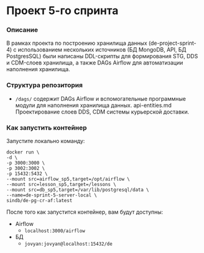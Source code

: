 # Проект 5-го спринта

### Описание
В рамках проекта по построению хранилища данных (de-project-sprint-4) с использованием нескольких источников (БД MongoDB, API, БД PostgresSQL) были написаны DDL-скрипты для формирования STG, DDS и CDM-слоев хранилища, а также DAGs Airflow для автоматизации наполнения хранилища. 

### Структура репозитория
- `/dags/` содержит DAGs Airflow и вспомогательные программные модули для наполнения хранилища данных.
api-entities.md Проектирование слоев DDS, CDM системы курьерской доставки.


### Как запустить контейнер
Запустите локально команду:

```
docker run \
-d \
-p 3000:3000 \
-p 3002:3002 \
-p 15432:5432 \
--mount src=airflow_sp5,target=/opt/airflow \
--mount src=lesson_sp5,target=/lessons \
--mount src=db_sp5,target=/var/lib/postgresql/data \
--name=de-sprint-5-server-local \
sindb/de-pg-cr-af:latest
```

После того как запустится контейнер, вам будут доступны:
- Airflow
	- `localhost:3000/airflow`
- БД
	- `jovyan:jovyan@localhost:15432/de`
